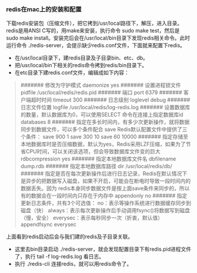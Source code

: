 ### redis在mac上的安装和配置
下载redis安装包（压缩文件），把它拷到/usr/local路径下，解压，进入目录。redis是用ANSI C写的，用make来安装，执行命令 sudo make test，然后是sudo make install。安装完后会在/usr/local/bin目录下发现redis相关命令。此时运行命令 ./redis-server，会提示缺少redis.conf文件，下面就来配置下redis。

* 在/usr/local目录下，建redis目录及子目录bin、etc、db。
* 把/usr/local/bin下相关的redis命令拷到redis/bin目录下。
* 在etc目录下建redis.conf文件，编辑成如下内容：

>####### 修改为守护模式
daemonize yes
####### 设置进程锁文件
pidfile /usr/local/redis/redis.pid
####### 端口
port 6379
####### 客户端超时时间
timeout 300
####### 日志级别
loglevel debug
####### 日志文件位置
logfile /usr/local/redis/log-redis.log
####### 设置数据库的数量，默认数据库为0，可以使用SELECT <dbid>命令在连接上指定数据库id
databases 8
####### 指定在多长时间内，有多少次更新操作，就将数据同步到数据文件，可以多个条件配合 save <seconds> <changes>  Redis默认配置文件中提供了三个条件：
save 900 1
save 300 10
save 60 10000
####### 指定存储至本地数据库时是否压缩数据，默认为yes，Redis采用LZF压缩，如果为了节省CPU时间，可以关闭该选项，但会导致数据库文件变的巨大
rdbcompression yes
####### 指定本地数据库文件名
dbfilename dump.rdb
####### 指定本地数据库路径
dir /usr/local/redis/db/
####### 指定是否在每次更新操作后进行日志记录，Redis在默认情况下是异步的把数据写入磁盘，如果不开启，可能会在断电时导致一段时间内的数据丢失。因为 redis本身同步数据文件是按上面save条件来同步的，所以有的数据会在一段时间内只存在于内存中
appendonly no
####### 指定更新日志条件，共有3个可选值： no：表示等操作系统进行数据缓存同步到磁盘（快） always：表示每次更新操作后手动调用fsync()将数据写到磁盘（慢，安全） everysec：表示每秒同步一次（折衷，默认值）
appendfsync everysec

上面看到redis启动后会与我们建的redis及子目录关联。

* 这里去bin目录启动 ./redis-server，就会发现配置目录下有redis.pid进程文件了，执行 tail -f log-redis.log 看日志。
* 执行 ./redis-cli 连接redis，就可以用redis命令了。